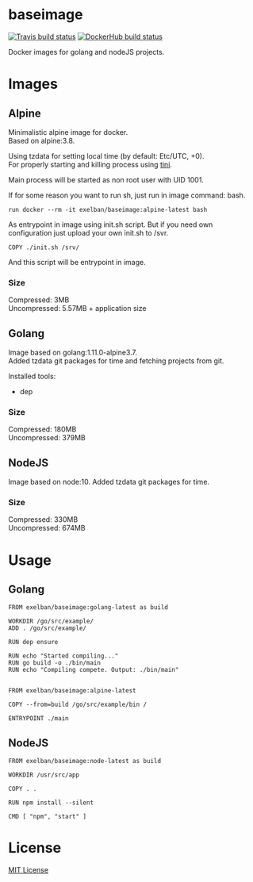 # baseimage
[![Travis build status](https://travis-ci.org/exelban/baseimage.svg?branch=master)](https://travis-ci.org/exelban/baseimage)
[![DockerHub build status](https://img.shields.io/docker/build/exelban/baseimage.svg)](https://hub.docker.com/r/exelban/baseimage/builds/)  

Docker images for golang and nodeJS projects.

# Images
## Alpine
Minimalistic alpine image for docker.  
Based on alpine:3.8.  

Using tzdata for setting local time (by default: Etc/UTC, +0).  
For properly starting and killing process using [tini](https://github.com/krallin/tini).

Main process will be started as non root user with UID 1001.

If for some reason you want to run sh, just run in image command: bash.
```$xslt
run docker --rm -it exelban/baseimage:alpine-latest bash
```

As entrypoint in image using init.sh script. But if you need own configuration just upload your own init.sh to /svr.
```$xslt
COPY ./init.sh /srv/
```
And this script will be entrypoint in image.

### Size
Compressed: 3MB   
Uncompressed: 5.57MB + application size

## Golang
Image based on golang:1.11.0-alpine3.7.  
Added tzdata git packages for time and fetching projects from git.

Installed tools:
* dep

### Size
Compressed: 180MB  
Uncompressed: 379MB

## NodeJS
Image based on node:10.
Added tzdata git packages for time.

### Size
Compressed: 330MB  
Uncompressed: 674MB

# Usage

## Golang
```$xslt
FROM exelban/baseimage:golang-latest as build

WORKDIR /go/src/example/
ADD . /go/src/example/

RUN dep ensure

RUN echo "Started compiling..."
RUN go build -o ./bin/main
RUN echo "Compiling compete. Output: ./bin/main"


FROM exelban/baseimage:alpine-latest

COPY --from=build /go/src/example/bin /

ENTRYPOINT ./main
```

## NodeJS
```$xslt
FROM exelban/baseimage:node-latest as build

WORKDIR /usr/src/app

COPY . .

RUN npm install --silent

CMD [ "npm", "start" ]
```


# License
[MIT License](https://github.com/exelban/baseimage/blob/master/LICENSE)
